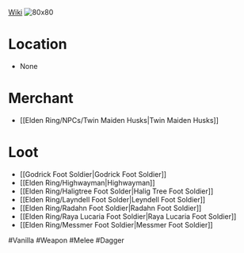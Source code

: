 [Wiki](https://eldenring.wiki.fextralife.com/Dagger)
![80x80](rsx_img_weapon_daggers_dagger.png)

# Location
- None

# Merchant
- [[Elden Ring/NPCs/Twin Maiden Husks|Twin Maiden Husks]]

# Loot
- [[Godrick Foot Soldier|Godrick Foot Soldier]]
- [[Elden Ring/Highwayman|Highwayman]]
- [[Elden Ring/Haligtree Foot Solder|Halig Tree Foot Soldier]]
- [[Elden Ring/Layndell Foot Solder|Leyndell Foot Soldier]]
- [[Elden Ring/Radahn Foot Soldier|Radahn Foot Soldier]]
- [[Elden Ring/Raya Lucaria Foot Soldier|Raya Lucaria Foot Soldier]]
- [[Elden Ring/Messmer Foot Soldier|Messmer Foot Soldier]]

#Vanilla #Weapon #Melee #Dagger 